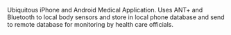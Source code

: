 Ubiquitous iPhone and Android Medical Application. Uses ANT+ and Bluetooth to local body sensors and store in local phone database and send to remote database for monitoring by health care officials.